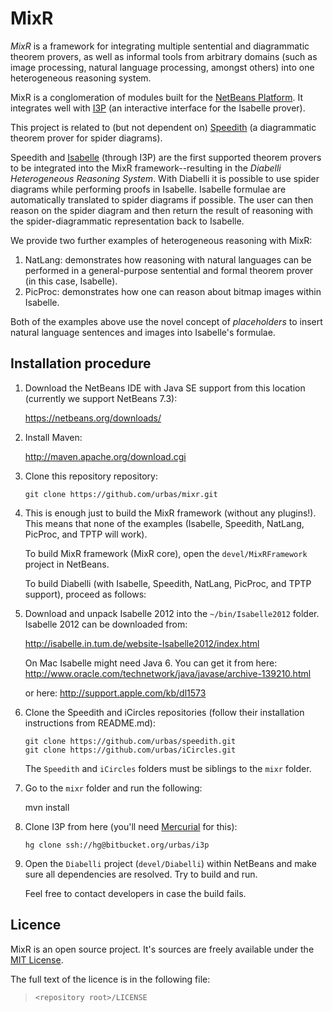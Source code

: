 # MixR

_MixR_ is a framework for integrating multiple sentential and diagrammatic theorem provers, as well as informal tools from arbitrary domains (such as image processing, natural language processing, amongst others) into one heterogeneous reasoning system.

MixR is a conglomeration of modules built for the [NetBeans Platform](http://netbeans.org/features/platform/). It integrates well with [I3P](http://www-pu.informatik.uni-tuebingen.de/i3p/) (an interactive interface for the Isabelle prover).

This project is related to (but not dependent on) [Speedith](https://gitorious.org/speedith) (a diagrammatic theorem prover for spider diagrams).

Speedith and [Isabelle](http://www.cl.cam.ac.uk/research/hvg/Isabelle/) (through I3P) are the first supported theorem provers to be integrated into the MixR framework--resulting in the _Diabelli Heterogeneous Reasoning System_. With Diabelli it is possible to use spider diagrams while performing proofs in Isabelle. Isabelle formulae are automatically translated to spider diagrams if possible. The user can then reason on the spider diagram and then return the result of reasoning with the spider-diagrammatic representation back to Isabelle.

We provide two further examples of heterogeneous reasoning with MixR:

1.   NatLang: demonstrates how reasoning with natural languages can be performed in a general-purpose sentential and formal theorem prover (in this case, Isabelle).
2.   PicProc: demonstrates how one can reason about bitmap images within Isabelle.

Both of the examples above use the novel concept of _placeholders_ to insert natural language sentences and images into Isabelle's formulae.

## Installation procedure

1.  Download the NetBeans IDE with Java SE support from this location (currently we support NetBeans 7.3):

    https://netbeans.org/downloads/

2.  Install Maven:

    http://maven.apache.org/download.cgi

3.  Clone this repository repository:

        git clone https://github.com/urbas/mixr.git

4.  This is enough just to build the MixR framework (without any plugins!). This means that none of the examples (Isabelle, Speedith, NatLang, PicProc, and TPTP will work).

    To build MixR framework (MixR core), open the `devel/MixRFramework` project in NetBeans.

    To build Diabelli (with Isabelle, Speedith, NatLang, PicProc, and TPTP support), proceed as follows:

5.  Download and unpack Isabelle 2012  into the `~/bin/Isabelle2012` folder. Isabelle 2012 can be downloaded from:

    http://isabelle.in.tum.de/website-Isabelle2012/index.html
    
    On Mac Isabelle might need Java 6. You can get it from here: http://www.oracle.com/technetwork/java/javase/archive-139210.html
    
    or here: http://support.apple.com/kb/dl1573

6.  Clone the Speedith and iCircles repositories (follow their installation instructions from README.md):

        git clone https://github.com/urbas/speedith.git
        git clone https://github.com/urbas/iCircles.git

    The `Speedith` and `iCircles` folders must be siblings to the `mixr` folder.

7.  Go to the `mixr` folder and run the following:

      mvn install

8.  Clone I3P from here (you'll need [Mercurial](http://mercurial.selenic.com/downloads) for this):

        hg clone ssh://hg@bitbucket.org/urbas/i3p

9.  Open the `Diabelli` project (`devel/Diabelli`) within NetBeans and make sure all dependencies are resolved. Try to build and run.

    Feel free to contact developers in case the build fails.

## Licence

MixR is an open source project. It's sources are freely available under the [MIT License](http://en.wikipedia.org/wiki/Mit_license).

The full text of the licence is in the following file:

>   `<repository root>/LICENSE`
